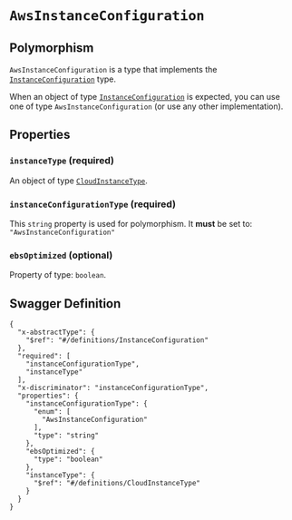 # `AwsInstanceConfiguration` #



## Polymorphism ##

`AwsInstanceConfiguration` is a type that implements the [`InstanceConfiguration`](./../definitions/InstanceConfiguration.mkd) type.

When an object of type [`InstanceConfiguration`](./../definitions/InstanceConfiguration.mkd) is expected, you can use one of type `AwsInstanceConfiguration`
(or use any other implementation).




## Properties ##

### `instanceType` (required) ###




An object of type [`CloudInstanceType`](./../definitions/CloudInstanceType.mkd).



### `instanceConfigurationType` (required) ###




This `string` property is used for polymorphism. It **must** be set to: `"AwsInstanceConfiguration"`


### `ebsOptimized` (optional) ###




Property of type: `boolean`.







## Swagger Definition ##

    {
      "x-abstractType": {
        "$ref": "#/definitions/InstanceConfiguration"
      }, 
      "required": [
        "instanceConfigurationType", 
        "instanceType"
      ], 
      "x-discriminator": "instanceConfigurationType", 
      "properties": {
        "instanceConfigurationType": {
          "enum": [
            "AwsInstanceConfiguration"
          ], 
          "type": "string"
        }, 
        "ebsOptimized": {
          "type": "boolean"
        }, 
        "instanceType": {
          "$ref": "#/definitions/CloudInstanceType"
        }
      }
    }
